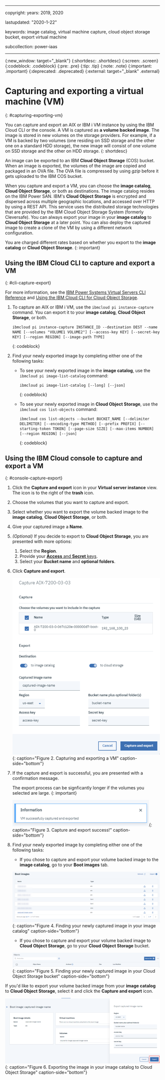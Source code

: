 ﻿---

copyright:
  years: 2019, 2020

lastupdated: "2020-1-22"

keywords: image catalog, virtual machine capture, cloud object storage bucket, export virtual machine

subcollection: power-iaas

---

{:new_window: target="_blank"}
{:shortdesc: .shortdesc}
{:screen: .screen}
{:codeblock: .codeblock}
{:pre: .pre}
{:tip: .tip}
{:note: .note}
{:important: .important}
{:deprecated: .deprecated}
{:external: target="_blank" .external}

# Capturing and exporting a virtual machine (VM)
{: #capturing-exporting-vm}

You can capture and export an AIX or IBM i VM instance by using the IBM Cloud CLI or the console. A VM is captured as **a volume backed image**. The image is stored in new volumes on the storage providers. For example, if a VM is backed by two volumes (one residing on SSD storage and the other one on a standard HDD storage), the new image will consist of one volume on SSD storage and the other on HDD storage.
{: shortdesc}

An image can be exported to an IBM **Cloud Object Storage** (COS) bucket. When an image is exported, the volumes of the image are copied and packaged in an OVA file. The OVA file is compressed by using _gzip_ before it gets uploaded to the IBM COS bucket.

When you capture and export a VM, you can choose the **image catalog**, **Cloud Object Storage**, or both as destinations. The image catalog resides on the IBM Power SAN. IBM's **Cloud Object Storage** is encrypted and dispersed across multiple geographic locations, and accessed over HTTP by using a REST API. This service uses the distributed storage technologies that are provided by the IBM Cloud Object Storage System (formerly Cleversafe). You can always export your image in your **image catalog** to **Cloud Object Storage** at a later point. You can also deploy the captured image to create a clone of the VM by using a different network configuration.

You are charged different rates based on whether you export to the **image catalog** or **Cloud Object Storage**.
{: important}

## Using the IBM Cloud CLI to capture and export a VM
{: #cli-capture-export}

For more information, see the [IBM Power Systems Virtual Servers CLI Reference](/docs/power-iaas-cli-plugin?topic=power-iaas-cli-plugin-power-iaas-cli-reference#power-iaas-cli-before) and [Using the IBM Cloud CLI for Cloud Object Storage](/docs/services/cloud-object-storage?topic=cloud-object-storage-ic-use-the-ibm-cli#delete-bucket-cors).

1. To capture an AIX or IBM i VM, use the `ibmcloud pi instance-capture` command. You can export it to your **image catalog**, **Cloud Object Storage**, or both.

    ```shell
    ibmcloud pi instance-capture INSTANCE_ID --destination DEST --name NAME [--volumes "VOLUME1 VOLUME2"] [--access-key KEY] [--secret-key KEY] [--region REGION] [--image-path TYPE]
    ```
    {: codeblock}

2. Find your newly exported image by completing either one of the following tasks:

    - To see your newly exported image in the **image catalog**, use the `ibmcloud pi image-list-catalog` command:

        ```shell
        ibmcloud pi image-list-catalog [--long] [--json]
        ```
        {: codeblock}

    - To see your newly exported image in **Cloud Object Storage**, use the `ibmcloud cos list-objects` command:

        ```shell
        ibmcloud cos list-objects --bucket BUCKET_NAME [--delimiter DELIMITER] [--encoding-type METHOD] [--prefix PREFIX] [--starting-token TOKEN] [--page-size SIZE] [--max-items NUMBER] [--region REGION] [--json]
        ```
        {: codeblock}

## Using the IBM Cloud console to capture and export a VM
{: #console-capture-export}

1. Click the **Capture and export** icon in your **Virtual server instance** view. The icon is to the right of the **trash** icon.

2. Choose the volumes that you want to capture and export.

3. Select whether you want to export the volume backed image to the **image catalog**, **Cloud Object Storage**, or both.

4. Give your captured image a **Name**.

5. _(Optional)_ If you decide to export to **Cloud Object Storage**, you are presented with more options:
   1. Select the **Region**.
   2. Provide your [**Access** and **Secret** keys](/docs/infrastructure/power-iaas?topic=power-iaas-deploy-custom-image#access-keys).
   3. Select your **Bucket name** and **optional folders**.

6. Click **Capture and export**.

    ![Capturing and exporting a VM](./images/console-capture-export-fields.png "Capturing and exporting a VM"){: caption="Figure 2. Capturing and exporting a VM" caption-side="bottom"}

7. If the capture and export is successful, you are presented with a confirmation message.

    The export process can be signficantly longer if the volumes you selected are large.
    {: important}

    ![Capture and export success!](./images/console-capture-export-success.png "Capture and export success!"){: caption="Figure 3. Capture and export success!" caption-side="bottom"}

8. Find your newly exported image by completing either one of the following tasks:

    - If you chose to capture and export your volume backed image to the **image catalog**, go to your **Boot images** tab.

    ![Finding your newly captured volume backed image in your image catalog](./images/console-capture-export-boot.png "Finding your newly captured volume backed image in your image catalog"){: caption="Figure 4. Finding your newly captured image in your image catalog" caption-side="bottom"}

    - If you chose to capture and export your volume backed image to **Cloud Object Storage**, go to your **Cloud Object Storage** bucket.

    ![Finding your newly captured volume backed image in your Cloud Object Storage bucket](./images/console-capture-export-cos.png "Finding your newly captured image in your Cloud Object Storage bucket"){: caption="Figure 5. Finding your newly captured image in your Cloud Object Storage bucket" caption-side="bottom"}

If you'd like to export your volume backed image from your **image catalog** to **Cloud Object Storage**, select it and click the **Capture and export** icon.

![Exporting the image in your image catalog to Cloud Object Storage](./images/console-export-boot-cos.png "Exporting the image in your image catalog to Cloud Object Storage"){: caption="Figure 6. Exporting the image in your image catalog to Cloud Object Storage" caption-side="bottom"}
